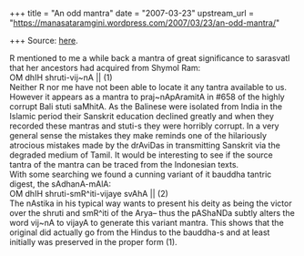 +++
title = "An odd mantra"
date = "2007-03-23"
upstream_url = "https://manasataramgini.wordpress.com/2007/03/23/an-odd-mantra/"

+++
Source: [here](https://manasataramgini.wordpress.com/2007/03/23/an-odd-mantra/).

R mentioned to me a while back a mantra of great significance to sarasvatI that her ancestors had acquired from Shymol Ram:  
OM dhIH shruti-vij\~nA \|\| (1)  
Neither R nor me have not been able to locate it any tantra available to us. However it appears as a mantra to praj\~nApAramitA in #658 of the highly corrupt Bali stuti saMhitA. As the Balinese were isolated from India in the Islamic period their Sanskrit education declined greatly and when they recorded these mantras and stuti-s they were horribly corrupt. In a very general sense the mistakes they make reminds one of the hilariously atrocious mistakes made by the drAviDas in transmitting Sanskrit via the degraded medium of Tamil. It would be interesting to see if the source tantra of the mantra can be traced from the Indonesian texts.  
With some searching we found a cunning variant of it bauddha tantric digest, the sAdhanA-mAlA:  
OM dhIH shruti-smR^iti-vijaye svAhA \|\| (2)  
The nAstika in his typical way wants to present his deity as being the victor over the shruti and smR^iti of the Arya– thus the pAShaNDa subtly alters the word vij\~nA to vijayA to generate this variant mantra. This shows that the original did actually go from the Hindus to the bauddha-s and at least initially was preserved in the proper form (1).

